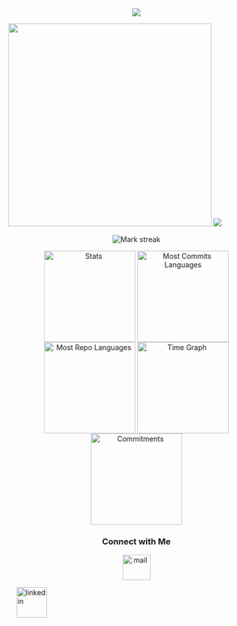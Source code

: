 <p align="center">
  <img src="https://capsule-render.vercel.app/api?text=Hello%20There&animation=fadeIn&type=cylinder&color=auto&height=100&fontSize=50&fontAlignY=55&theme=gruvbox"/>
</p>

<a><img src="https://github-readme-stats.vercel.app/api?username=MinhNguyen025&show_icons=true&include_all_commits=true&theme=rose_pine" width="400"></a>
<a><img src="https://github-readme-stats.vercel.app/api/top-langs/?username=MinhNguyen025&layout=compact&theme=rose_pine&hide=HTML,CSS"></a> 
<p align="center">
  <img alt="Mark streak" src="https://github-readme-streak-stats.herokuapp.com/?user=MinhNguyen025&hide_border=true&theme=transparent" /> 
</p>

<div align="center">
  <img align="center" src="http://github-profile-summary-cards.vercel.app/api/cards/stats?username=MinhNguyen025&theme=transparent" height="180em" alt="Stats"/>
  <img align="center" src="http://github-profile-summary-cards.vercel.app/api/cards/most-commit-language?username=MinhNguyen025&theme=transparent&exclude=html,CSS,Jupyter%20Notebook" height="180em" alt="Most Commits Languages"/>
  <img align="center" src="http://github-profile-summary-cards.vercel.app/api/cards/repos-per-language?username=MinhNguyen025&theme=transparent&exclude=html,CSS,Jupyter%20Notebook" height="180em" alt="Most Repo Languages"/>
  <img align="center" src="http://github-profile-summary-cards.vercel.app/api/cards/productive-time?username=MinhNguyen025&theme=transparent&utcOffset=5.30" height="180em" alt="Time Graph"/>
  <img align="center" src="http://github-profile-summary-cards.vercel.app/api/cards/profile-details?username=MinhNguyen025&theme=transparent" height="180em" alt="Commitments"/>
</div>

<h3 align="center">Connect with Me</h3>
<p align="center">
  <a href="mailto:nguyenduyminh0205@gmail.com" target="_blank">
    <img align="center" src="assets/gmail.png" alt="mail" height="50" width="55" />
  </a>

  &nbsp;&nbsp;&nbsp;
  <a href="https://www.linkedin.com/in/duvminh025/" target="_blank">
    <img align="center" src="assets/linkedin.png" alt="linkedin" height="60" width="60" />
  </a>
</p>
